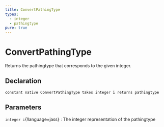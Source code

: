```yaml
---
title: ConvertPathingType
types:
  - integer
  - pathingtype
pure: true
---
```


# ConvertPathingType
Returns the pathingtype that corresponds to the given integer.

## Declaration

```jass
constant native ConvertPathingType takes integer i returns pathingtype
```

## Parameters
`integer i`{!language=jass}
: The integer representation of the pathingtype
